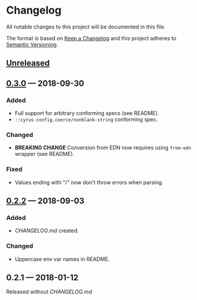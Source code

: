 # Changelog

All notable changes to this project will be documented in this file.

The format is based on [Keep a Changelog](http://keepachangelog.com)
and this project adheres to [Semantic Versioning](http://semver.org/spec/v2.0.0.html).


## [Unreleased]

## [0.3.0] — 2018-09-30
### Added
- Full support for arbitrary conforming specs (see README).
- `::cyrus-config.coerce/nonblank-string` conforming spec.
### Changed
- **BREAKING CHANGE** Conversion from EDN now requires using `from-edn` wrapper (see README).
### Fixed
- Values ending with "/" now don't throw errors when parsing.

## [0.2.2] — 2018-09-03
### Added
- _CHANGELOG.md_ created.
### Changed
- Uppercase env var names in README.

## 0.2.1 — 2018-01-12
Released without _CHANGELOG.md_


[0.2.2]: https://github.com/dryewo/cyrus-config/compare/0.2.1...0.2.2
[0.3.0]: https://github.com/dryewo/cyrus-config/compare/0.2.2...0.3.0
[Unreleased]: https://github.com/dryewo/cyrus-config/compare/0.3.0...HEAD
